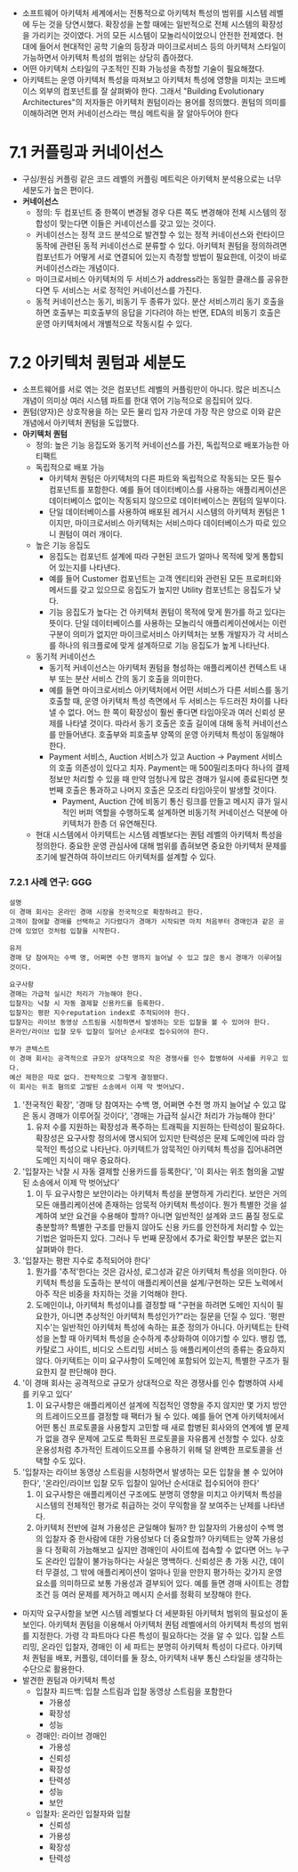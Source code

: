 - 소프트웨어 아키텍처 세계에서는 전통적으로 아키텍처 특성의 범위를 시스템 레벨에 두는 것을 당연시했다. 확장성을 논할 때에는 일반적으로 전체 시스템의 확장성을 가리키는 것이였다. 거의 모든 시스템이 모놀리식이었으니 안전한 전제였다. 현대에 들어서 현대적인 공학 기술의 등장과 마이크로서비스 등의 아키텍처 스타일이 가능하면서 아키텍처 특성의 범위는 상당히 좁아졌다.
- 어떤 아키텍처 스타일의 구조적인 진화 가능성을 측정할 기술이 필요해졌다. 
- 아키텍트는 운영 아키텍처 특성을 따져보고 아키텍처 특성에 영향을 미치는 코드베이스 외부의 컴포넌트를 잘 살펴봐야 한다. 그래서 "Building Evolutionary Architectures"의 저자들은 아키텍처 퀀텀이라는 용어를 정의했다. 퀀텀의 의미를 이해하려면 먼저 커네이선스라는 핵심 메트릭을 잘 알아두어야 한다
# 7.1 커플링과 커네이선스
- 구심/원심 커플링 같은 코드 레벨의 커플링 메트릭은 아키텍처 분석용으로는 너무 세분도가 높은 편이다.
- **커네이선스**
	- 정의: 두 컴포넌트 중 한쪽이 변경될 경우 다른 쪽도 변경해야 전체 시스템의 정합성이 맞는다면 이들은 커네이선스를 갖고 있는 것이다.
	- 커네이선스는 정적 코드 분석으로 발견할 수 있는 정적 커네이선스와 런타이므 동작에 관련된 동적 커네이선스로 분류할 수 있다. 아키텍처 퀀텀을 정의하려면 컴포넌트가 어떻게 서로 연결되어 있는지 측정할 방법이 필요한데, 이것이 바로 커네이선스라는 개념이다.
	- 마이크로서비스 아키텍처의 두 서비스가 address라는 동일한 클래스를 공유한다면 두 서비스는 서로 정적인 커네이선스를 가진다.
	- 동적 커네이선스는 동기, 비동기 두 종류가 있다. 분산 서비스끼리 동기 호출을 하면 호출부는 피호출부의 응답을 기다려야 하는 반면, EDA의 비동기 호출은 운영 아키텍처에서 개별적으로 작동시킬 수 있다.
# 7.2 아키텍처 퀀텀과 세분도
- 소프트웨어를 서로 엮는 것은 컴포넌트 레벨의 커플링만이 아니다. 많은 비즈니스 개념이 의미상 여러 시스템 파트를 한대 엮어 기능적으로 응집되어 있다.
- 퀀텀(양자)은 상호작용을 하는 모든 물리 입자 가운데 가장 작은 양으로 이와 같은 개념에서 아키텍처 퀀텀을 도입했다.
- **아키텍처 퀀텀**
	- 정의: 높은 기능 응집도와 동기적 커네이선스를 가진, 독립적으로 배포가능한 아티팩트
	- 독립적으로 배포 가능
		- 아키텍처 퀀텀은 아키텍처의 다른 파트와 독립적으로 작동되는 모든 필수 컴포넌트를 포함한다. 예를 들어 데이터베이스를 사용하는 애플리케이션은 데이터베이스 없이는 작동되지 않으므로 데이터베이스는 퀀텀의 일부이다.
		- 단일 데이터베이스를 사용하여 배포된 레거시 시스템의 아키텍처 퀀텀은 1이지만, 마이크로서비스 아키텍처는 서비스마다 데이터베이스가 따로 있으니 퀀텀이 여러 개이다.
	- 높은 기능 응집도
		- 응집도는 컴포넌트 설계에 따라 구현된 코드가 얼마나 목적에 맞게 통합되어 있는지를 나타낸다.
		- 예를 들어 Customer 컴포넌트는 고객 엔티티와 관련된 모든 프로퍼티와 메서드를 갖고 있으므로 응집도가 높지만 Utility 컴포넌트는 응집도가 낮다.
		- 기능 응집도가 높다는 건 아키텍처 퀀텀이 목적에 맞게 뭔가를 하고 있다는 뜻이다. 단일 데이터베이스를 사용하는 모놀리식 애플리케이션에서는 이런 구분이 의미가 없지만 마이크로서비스 아키텍처는 보통 개발자가 각 서비스를 하나의 워크플로에 맞게 설계하므로 기능 응집도가 높게 나타난다.
	- 동기적 커네이선스
		- 동기적 커네이선스는 아키텍처 퀀텀을 형성하는 애플리케이션 컨텍스트 내부 또는 분산 서비스 간의 동기 호출을 의미한다.
		- 예를 들면 마이크로서비스 아키텍처에서 어떤 서비스가 다른 서비스를 동기 호출할 때, 운영 아키텍처 특성 측면에서 두 서비스는 두드러진 차이를 나타낼 수 없다. 어느 한 쪽이 확장성이 훨씬 좋다면 타임아웃과 여러 신뢰성 문제를 나타낼 것이다. 따라서 동기 호출은 호출 길이에 대해 동적 커네이선스를 만들어낸다. 호출부와 피호출부 양쪽의 운영 아키텍처 특성이 동일해야 한다.
		- Payment 서비스, Auction 서비스가 있고 Auction -> Payment 서비스의 호출 의존성이 있다고 치자. Payment는 매 500밀리초마다 하나의 결제 정보만 처리할 수 있을 때 만약 엄청나게 많은 경매가 일시에 종료된다면 첫 번째 호출은 통과하고 나머지 호출은 모조리 타임아웃이 발생할 것이다.
			- Payment, Auction 간에 비동기 통신 링크를 만들고 메시지 큐가 일시적인 버퍼 역할을 수행하도록 설계하면 비동기적 커네이선스 덕분에 아키텍처가 한층 더 유연해진다.
	- 현대 시스템에서 아키텍트는 시스템 레벨보다는 퀀텀 레벨의 아키텍처 특성을 정의한다. 중요한 운영 관심사에 대해 범위를 좁혀보면 중요한 아키텍처 문제를 조기에 발견하여 하이브리드 아키텍처를 설계할 수 있다.
### 7.2.1 사례 연구: GGG
```
설명
이 경매 회사는 온라인 경매 시장을 전국적으로 확장하려고 한다.
고객이 참여할 경매를 선택하고 기다렸다가 경매가 시작되면 마치 처음부터 경매인과 같은 공간에 있었던 것처럼 입찰을 시작한다.

유저
경매 당 참여자는 수백 명, 어쩌면 수천 명까지 늘어날 수 있고 많은 동시 경매가 이루어질 것이다.

요구사항
경매는 가급적 실시간 처리가 가능해야 한다.
입찰자는 낙찰 시 자동 결제할 신용카드를 등록한다.
입찰자는 평판 지수reputation index로 추적되어야 한다.
입찰자는 라이브 동영상 스트림을 시청하면서 발생하는 모든 입찰을 볼 수 있어야 한다.
온라인/라이브 입찰 모두 입찰이 일어난 순서대로 접수되어야 한다.

부가 콘텍스트
이 경매 회사는 공격적으로 규모가 상대적으로 작은 경쟁사를 인수 합병하여 사세를 키우고 있다.
예산 제한은 따로 없다. 전략적으로 그렇게 결정됐다.
이 회사는 위조 혐의로 고발된 소송에서 이제 막 벗어났다.
```
1. '전국적인 확장', '경매 당 참여자는 수백 명, 어쩌면 수천 명 까지 늘어날 수 있고 많은 동시 경매가 이루어질 것이다', '경매는 가급적 실시간 처리가 가능해야 한다'
	1. 유저 수를 지원하는 확장성과 폭주하는 트래픽을 지원하는 탄력성이 필요하다. 확장성은 요구사항 정의서에 명시되어 있지만 탄력성은 문제 도메인에 따라 암묵적인 특성으로 나타난다. 아키텍트가 암묵적인 아키텍처 특성을 집어내려면 도메인 지식이 매우 중요하다.
2. '입찰자는 낙찰 시 자동 결제할 신용카드를 등록한다', '이 회사는 위조 혐의올 고발된 소송에서 이제 막 벗어났다'
	1. 이 두 요구사항은 보안이라는 아키텍처 특성을 분명하게 가리킨다. 보안은 거의 모든 애플리케이션에 존재하는 암묵적 아키텍처 특성이다. 뭔가 특별한 것을 설계하여 보안 요건을 수용해야 할까? 아니면 일반적인 설계와 코드 품질 정도로 충분할까? 특별한 구조를 만들지 않아도 신용 카드를 안전하게 처리할 수 있는 기법은 얼마든지 있다. 그러나 두 번째 문장에서 추가로 확인할 부분은 없는지 살펴봐야 한다.
3. '입찰자는 평판 지수로 추적되어야 한다'
	1. 뭔가를 '추적'한다는 것은 감사성, 로그성과 같은 아키텍처 특성을 의미한다. 아키텍처 특성을 도출하는 분석이 애플리케이션을 설계/구현하는 모든 노력에서 아주 작은 비중을 차지하는 것을 기억해야 한다.
	2. 도메인이냐, 아키텍처 특성이냐를 결정할 때 "구현을 하려면 도메인 지식이 필요한가, 아니면 추상적인 아키텍처 특성인가?"라는 질문을 던질 수 있다. '평판 지수'는 일반적인 아키텍처 특성에 속하는 표준 정의가 아니다. 아키텍트는 탄력성을 논할 때 아키텍처 특성을 순수하게 추상화하여 이야기할 수 있다. 뱅킹 앱, 카탈로그 사이트, 비디오 스트리밍 서비스 등 애플리케이션의 종류는 중요하지 않다. 아키텍트는 이미 요구사항이 도메인에 포함되어 있는지, 특별한 구조가 필요한지 잘 판단해야 한다.
4. '이 경매 회사는 공격적으로 규모가 상대적으로 작은 경쟁사를 인수 합병하여 사세를 키우고 있다'
	1. 이 요구사항은 애플리케이션 설계에 직접적인 영향을 주지 않지만 몇 가지 방안의 트레이드오프를 결정할 때 팩터가 될 수 있다. 예를 들어 연계 아키텍처에서 어떤 통신 프로토콜을 사용할지 고민할 때 새로 합병된 회사와의 연계에 별 문제가 없을 경우 문제에 고도로 특화된 프로토콜을 자유롭게 선정할 수 있다. 상호운용성처럼 추가적인 트레이드오프를 수용하기 위해 덜 완벽한 프로토콜을 선택할 수도 있다.
5. '입찰자는 라이브 동영상 스트림을 시청하면서 발생하는 모든 입찰을 볼 수 있어야 한다', '온라인/라이브 입찰 모두 입찰이 일어난 순서대로 접수되어야 한다'
	1. 이 요구사항은 애플리케이션 구조에도 분명히 영향을 미치고 아키텍처 특성을 시스템의 전체적인 평가로 취급하는 것이 무익함을 잘 보여주는 난제를 나타낸다.
	2. 아키텍처 전반에 걸쳐 가용성은 균일해야 될까? 한 입찰자의 가용성이 수백 명의 입찰자 중 한사람에 대한 가용성보다 더 중요할까? 아키텍트는 양쪽 가용성을 다 정확히 가늠해보고 싶지만 경매인이 사이트에 접속할 수 없다면 어느 누구도 온라인 입찰이 불가능하다는 사실은 명백하다. 신뢰성은 총 가동 시간, 데이터 무결성, 그 밖에 애플리케이션이 얼마나 믿을 만한지 평가하는 갖가지 운영 요소를 의미하므로 보통 가용성과 결부되어 있다. 예를 들면 경매 사이트는 경합 조건 등 여러 문제를 제거하고 메시지 순서를 정확히 보장해야 한다.

- 마지막 요구사항을 보면 시스템 레벨보다 더 세분화된 아키텍처 범위의 필요성이 돋보인다. 아키텍처 퀀텀을 이용해서 아키텍처 퀀텀 레벨에서의 아키텍처 특성의 범위를 지정한다. 가령 각 파트마다 다른 특성이 필요하다는 것을 알 수 있다. 입찰 스트리밍, 온라인 입찰자, 경매인 이 세 파트는 분명히 아키텍처 특성이 다르다. 아키텍처 퀀텀을 배포, 커플링, 데이터를 둘 장소, 아키텍처 내부 통신 스타일을 생각하는 수단으로 활용한다.
- 발견한 퀀텀과 아키텍처 특성
	- 입찰자 피드백: 입찰 스트림과 입찰 동영상 스트림을 포함한다
		- 가용성
		- 확장성
		- 성능
	- 경매인: 라이브 경매인
		- 가용성
		- 신뢰성
		- 확장성
		- 탄력성
		- 성능
		- 보안
	- 입찰자: 온라인 입찰자와 입찰
		- 신뢰성
		- 가용성
		- 확장성
		- 탄력성
